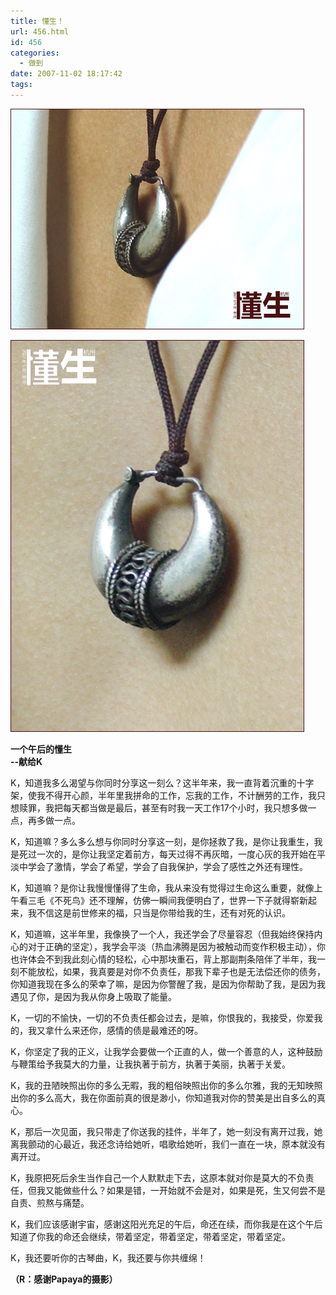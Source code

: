 ```yaml
---
title: 懂生！
url: 456.html
id: 456
categories:
  - 做到
date: 2007-11-02 18:17:42
tags:
---
```


![](/images/attachments/month_0711/62007113125019.jpg)  
  
![](/images/attachments/month_0711/w2007113125040.jpg)  
  

**一个午后的懂生  
--献给K**

  
K，知道我多么渴望与你同时分享这一刻么？这半年来，我一直背着沉重的十字架，使我不得开心颜，半年里我拼命的工作，忘我的工作，不计酬劳的工作，我只想赎罪，我把每天都当做是最后，甚至有时我一天工作17个小时，我只想多做一点，再多做一点。  
  
K，知道嘛？多么多么想与你同时分享这一刻，是你拯救了我，是你让我重生，我是死过一次的，是你让我坚定着前方，每天过得不再灰暗，一度心灰的我开始在平淡中学会了激情，学会了希望，学会了自我保护，学会了感性之外还有理性。  
  
K，知道嘛？是你让我慢慢懂得了生命，我从来没有觉得过生命这么重要，就像上午看三毛《不死鸟》还不理解，仿佛一瞬间我便明白了，世界一下子就得崭新起来，我不信这是前世修来的福，只当是你带给我的生，还有对死的认识。  
  
K，知道嘛，这半年里，我像换了一个人，我还学会了尽量容忍（但我始终保持内心的对于正确的坚定），我学会平淡（热血沸腾是因为被触动而变作积极主动），你也许体会不到我此刻心情的轻松，心中那块重石，背上那副荆条陪伴了半年，我一刻不能放松，如果，我真要是对你不负责任，那我下辈子也是无法偿还你的债务，你知道我现在多么的荣幸了嘛，是因为你警醒了我，是因为你帮助了我，是因为我遇见了你，是因为我从你身上吸取了能量。  
  
K，一切的不愉快，一切的不负责任都会过去，是嘛，你恨我的，我接受，你爱我的，我又拿什么来还你，感情的债是最难还的呀。  
  
K，你坚定了我的正义，让我学会要做一个正直的人，做一个善意的人，这种鼓励与鞭策给予我莫大的力量，让我执著于前方，执著于美丽，执著于关爱。  
  
K，我的丑陋映照出你的多么无暇，我的粗俗映照出你的多么尔雅，我的无知映照出你的多么高大，我在你面前真的很是渺小，你知道我对你的赞美是出自多么的真心。  
  
K，那后一次见面，我只带走了你送我的挂件，半年了，她一刻没有离开过我，她离我颤动的心最近，我还念诗给她听，唱歌给她听，我们一直在一块，原本就没有离开过。  
  
K，我原把死后余生当作自己一个人默默走下去，这原本就对你是莫大的不负责任，但我又能做些什么？如果是错，一开始就不会是对，如果是死，生又何尝不是自责、煎熬与痛楚。  
  
K，我们应该感谢宇宙，感谢这阳光充足的午后，命还在续，而你我是在这个午后知道了你我的命还会继续，带着坚定，带着坚定，带着坚定，带着坚定。  
  
K，我还要听你的古琴曲，K，我还要与你共缠绵！  
  
  
**（R：感谢Papaya的摄影）**